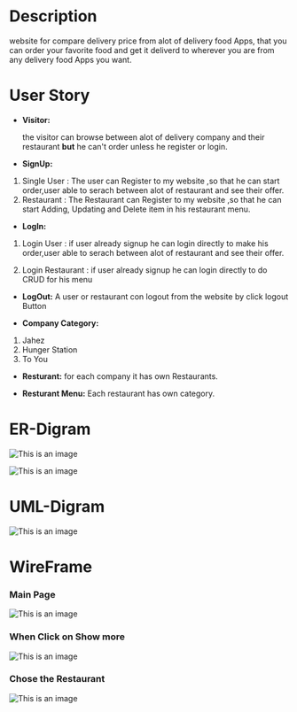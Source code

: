

# Description

website for compare delivery price from  alot of delivery food  Apps, that you can order your favorite food and get it deliverd to wherever you are from any delivery food  Apps you want. 

# User Story
- **Visitor:**

  the visitor can browse between alot of delivery company and their restaurant **but** he can't order unless he register or login. 


- **SignUp:**
1. Single User : The user can Register to my website ,so that he can start order,user able to serach between alot of restaurant and see their offer. 
2. Restaurant : The Restaurant can Register to my website ,so that he can start Adding, Updating and Delete item in his restaurant menu.

- **LogIn:**
1. Login User : if user already signup he can login directly to make his order,user able to serach between alot of restaurant and see their offer.

2. Login Restaurant : if user already signup he can login directly to do CRUD for his menu

- **LogOut:**
  A user or restaurant con logout from the website by click logout Button

- **Company Category:**
1. Jahez
2. Hunger Station
3. To You

- **Resturant:**
for each company it has own Restaurants.

- **Resturant Menu:**
Each restaurant has own category.


# ER-Digram

![This is an image](./ERD.png)

![This is an image](./ERDD.png)


# UML-Digram

![This is an image](./UMLL.png)


# WireFrame
### Main Page
![This is an image](./WF1.png)

### When Click on **Show more**
![This is an image](./WF2.png)

### Chose the Restaurant


![This is an image](./WF3.png)



